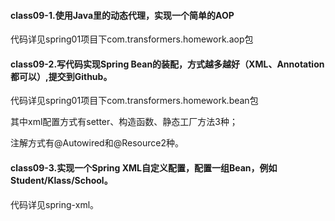 

#### class09-1.使用Java里的动态代理，实现一个简单的AOP

代码详见spring01项目下com.transformers.homework.aop包

#### class09-2.写代码实现Spring Bean的装配，方式越多越好（XML、Annotation都可以）,提交到Github。

代码详见spring01项目下com.transformers.homework.bean包

其中xml配置方式有setter、构造函数、静态工厂方法3种；

注解方式有@Autowired和@Resource2种。

#### class09-3.实现一个Spring XML自定义配置，配置一组Bean，例如Student/Klass/School。

代码详见spring-xml。



